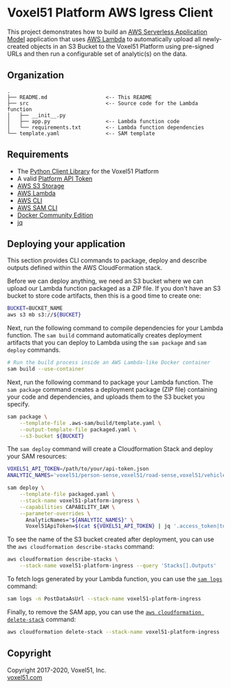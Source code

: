 # Voxel51 Platform AWS Igress Client

This project demonstrates how to build an
[AWS Serverless Application Model](https://aws.amazon.com/serverless/sam)
application that uses [AWS Lambda](https://aws.amazon.com/lambda) to
automatically upload all newly-created objects in an S3 Bucket to the Voxel51
Platform using pre-signed URLs and then run a configurable set of analytic(s)
on the data.


## Organization

```
.
├── README.md                   <-- This README
├── src                         <-- Source code for the Lambda function
│   ├── __init__.py
│   ├── app.py                  <-- Lambda function code
│   └── requirements.txt        <-- Lambda function dependencies
└── template.yaml               <-- SAM template
```


## Requirements

- The [Python Client Library](https://github.com/voxel51/api-py) for the
Voxel51 Platform
- A valid [Platform API Token](https://voxel51.com/docs/api/#authentication)
- [AWS S3 Storage](https://aws.amazon.com/s3)
- [AWS Lambda](https://aws.amazon.com/lambda)
- [AWS CLI](https://aws.amazon.com/cli)
- [AWS SAM CLI](https://docs.aws.amazon.com/serverless-application-model/latest/developerguide/serverless-sam-cli-install.html)
- [Docker Community Edition](https://hub.docker.com/search/?type=edition&offering=community)
- [jq](https://stedolan.github.io/jq)


## Deploying your application

This section provides CLI commands to package, deploy and describe outputs
defined within the AWS CloudFormation stack.

Before we can deploy anything, we need an S3 bucket where we can upload our
Lambda function packaged as a ZIP file. If you don't have an S3 bucket to store
code artifacts, then this is a good time to create one:

```bash
BUCKET=BUCKET_NAME
aws s3 mb s3://${BUCKET}
```

Next, run the following command to compile dependencies for your Lambda
function. The `sam build` command automatically creates deployment artifacts
that you can deploy to Lambda using the `sam package` and `sam deploy`
commands.

```bash
# Run the build process inside an AWS Lambda-like Docker container
sam build --use-container
```

Next, run the following command to package your Lambda function. The
`sam package` command creates a deployment package (ZIP file) containing your
code and dependencies, and uploads them to the S3 bucket you specify.

```bash
sam package \
    --template-file .aws-sam/build/template.yaml \
    --output-template-file packaged.yaml \
    --s3-bucket ${BUCKET}
```

The `sam deploy` command will create a Cloudformation Stack and deploy your SAM
resources:

```bash
VOXEL51_API_TOKEN=/path/to/your/api-token.json
ANALYTIC_NAMES='voxel51/person-sense,voxel51/road-sense,voxel51/vehicle-sense' # optional

sam deploy \
    --template-file packaged.yaml \
    --stack-name voxel51-platform-ingress \
    --capabilities CAPABILITY_IAM \
    --parameter-overrides \
      AnalyticNames="${ANALYTIC_NAMES}" \
      Voxel51ApiToken=$(cat ${VOXEL51_API_TOKEN} | jq '.access_token|tostring')
```

To see the name of the S3 bucket created after deployment, you can use the
`aws cloudformation describe-stacks` command:

```bash
aws cloudformation describe-stacks \
    --stack-name voxel51-platform-ingress --query 'Stacks[].Outputs'
```

To fetch logs generated by your Lambda function, you can use the
[`sam logs`](https://docs.aws.amazon.com/serverless-application-model/latest/developerguide/sam-cli-command-reference-sam-logs.html)
command:

```bash
sam logs -n PostDataAsUrl --stack-name voxel51-platform-ingress
```

Finally, to remove the SAM app, you can use the
[`aws cloudformation delete-stack`](https://docs.aws.amazon.com/cli/latest/reference/cloudformation/delete-stack.html)
command:

```bash
aws cloudformation delete-stack --stack-name voxel51-platform-ingress
```


## Copyright

Copyright 2017-2020, Voxel51, Inc.<br>
[voxel51.com](https://voxel51.com)
